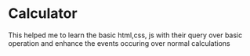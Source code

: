 # Calculator
This helped me to learn the basic html,css, js with their query over basic operation and enhance the events occuring over normal calculations
